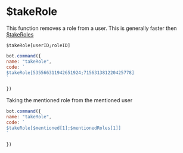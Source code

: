 # $takeRole

This function removes a role from a user. This is generally faster then[ $takeRoles](functions/usdtakeroles.md)

```text
$takeRole[userID;roleID]
```

```javascript
bot.command({
name: "takeRole",
code: `
$takeRole[535566311942651924;715631381220425778]
`

})
```

Taking the mentioned role from the mentioned user

```javascript
bot.command({
name: "takeRole",
code: `
$takeRole[$mentioned[1];$mentionedRoles[1]]
`

})
```

